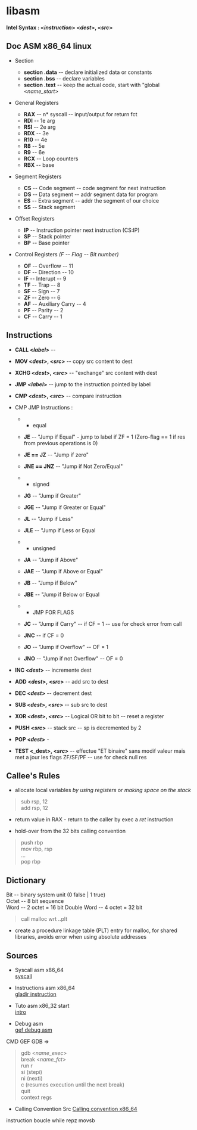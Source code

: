 # libasm
**Intel Syntax :   <_instruction_> <_dest_>, <_src_>**

## Doc ASM x86_64 linux
* Section
    * **section .data** -- declare initialized data or constants
    * **section .bss** -- declare variables
    * **section .text** -- keep the actual code, start with "global <_name_start_>

* General Registers
    * **RAX** -- n* syscall -- input/output for return fct
    * **RDI** -- 1e arg
    * **RSI** -- 2e arg
    * **RDX** -- 3e
    * **R10** -- 4e
    * **R8** -- 5e
    * **R9** -- 6e
    * **RCX** -- Loop counters
    * **RBX** -- base

* Segment Registers
    * **CS** -- Code segment -- code segment for next instruction
    * **DS** -- Data segment -- addr segment data for program
    * **ES** -- Extra segment -- addr the segment of our choice
    * **SS** -- Stack segment

* Offset Registers
    * **IP** -- Instruction pointer next instruction (CS:IP)
    * **SP** -- Stack pointer
    * **BP** -- Base pointer

* Control Registers _(F -- Flag -- Bit number)_
    * **OF** -- Overflow -- 11
    * **DF** -- Direction -- 10
    * **IF** -- Interupt -- 9
    * **TF** -- Trap -- 8
    * **SF** -- Sign -- 7
    * **ZF** -- Zero -- 6
    * **AF** -- Auxiliary Carry -- 4
    * **PF** -- Parity -- 2
    * **CF** -- Carry -- 1

## Instructions

* **CALL <_label_>** -- 
* **MOV <_dest_>, <_src_>** -- copy src content to dest 
* **XCHG <_dest_>, <_src_>** -- "exchange" src content with dest

* **JMP <_label_>** -- jump to the instruction pointed by label
* **CMP <_dest_>, <_src_>** -- compare instruction

* CMP JMP Instructions :
    * * equal
    * **JE** -- "Jump if Equal" - jump to label if ZF = 1 (Zero-flag == 1 if res from previous operations is 0)
    * **JE == JZ** -- "Jump if zero"
    * **JNE == JNZ** -- "Jump if Not Zero/Equal"  
  
    * * signed
    * **JG** -- "Jump if Greater"
    * **JGE** -- "Jump if Greater or Equal"
    * **JL** -- "Jump if Less"
    * **JLE** -- "Jump if Less or Equal  
  
    * * unsigned
    * **JA** -- "Jump if Above"
    * **JAE** -- "Jump if Above or Equal"
    * **JB** -- "Jump if Below"
    * **JBE** -- "Jump if Below or Equal  
      
    * * JMP FOR FLAGS
    * **JC** -- "Jump if Carry" -- if CF = 1 -- use for check error from call 
    * **JNC** -- if CF = 0
    * **JO** -- "Jump if Overflow" -- OF = 1
    * **JNO** -- "Jump if not Overflow" -- OF = 0

* **INC <_dest_>** -- incremente dest
* **ADD <_dest_>, <_src_>** -- add src to dest
* **DEC <_dest_>** -- decrement dest
* **SUB <_dest_>, <_src_>** -- sub src to dest
* **XOR <_dest_>, <_src_>** -- Logical OR bit to bit -- reset a register

* **PUSH <_src_>** -- stack src -- sp is decremented by 2
* **POP <_dest_>** - 

* **TEST <_dest>, <_src_>** -- effectue "ET binaire" sans modif valeur mais met a jour les flags ZF/SF/PF -- use for check null res

## Callee's Rules

- allocate local variables _by using registers_ or _making space on the stack_
> sub rsp, 12  
> add rsp, 12
- return value in RAX - return to the caller by exec a _ret_ instruction

- hold-over from the 32 bits calling convention
> push rbp  
> mov rbp, rsp  
> ...  
> pop rbp

## Dictionary

Bit -- binary system unit  (0 false | 1 true)  
Octet -- 8 bit sequence  
Word -- 2 octet = 16 bit 
Double Word -- 4 octet = 32 bit 

> call malloc wrt ..plt  
- create a procedure linkage table (PLT) entry for malloc, for shared libraries, avoids error when using absolute addresses  

## Sources

- Syscall asm x86_64  
[syscall](https://syscalls.w3challs.com/?arch=x86_64)

- Instructions asm x86_64  
[gladir instruction](https://www.gladir.com/CODER/ASM8086/x86-64.htm)

- Tuto asm x86_32 start  
[intro](https://www.tutorialspoint.com/assembly_programming/assembly_registers.htm)

- Debug asm  
[gef debug asm](https://github.com/hugsy/gef?tab=readme-ov-file)

CMD GEF GDB =>  
> gdb <_name_exec_>  
> break <_name_fct_>  
> run r  
> si (stepi)  
> ni (nexti)  
> c (resumes execution until the next break)  
> quit  
> context regs

- Calling Convention Src
[Calling convention x86_64](https://aaronbloomfield.github.io/pdr/book/x86-64bit-ccc-chapter.pdf)

instruction boucle while
repz movsb